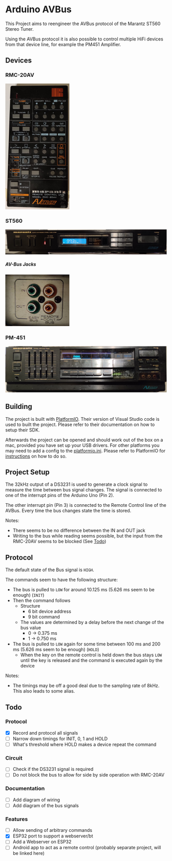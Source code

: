 # Arduino AVBus

This Project aims to reengineer the AVBus protocol of the Marantz ST560 Stereo Tuner.

Using the AVBus protocol it is also possible to control multiple HiFi devices from that device line, for example the PM451 Amplifier.

## Devices

### RMC-20AV
<img src="img/rmc-20av.jpg" width="200" />

### ST560
![](img/st560.jpg)

##### AV-Bus Jacks
<img src="img/av-bus-jacks.jpg" width="200" />

### PM-451
![](img/pm451.jpg)

## Building
The project is built with [PlatformIO](https://platformio.org/). Their version of Visual Studio code is used to built the project. Please refer to their documentation on how to setup their SDK. 

Afterwards the project can be opened and should work out of the box on a mac, provided you have set up your USB drivers. For other platforms you may need to add a config to the [platformio.ini](platformio.ini). Please refer to PlatformIO for [instructions](https://docs.platformio.org/en/latest/projectconf.html) on how to do so.

## Project Setup

The 32kHz output of a DS3231 is used to generate a clock signal to measure the time between bus signal changes. The signal is connected to one of the interrupt pins of the Arduino Uno (Pin 2).

The other interrupt pin (Pin 3) is connected to the Remote Control line of the AVBus. Every time the bus changes state the time is stored. 

Notes:
* There seems to be no difference between the IN and OUT jack
* Writing to the bus while reading seems possible, but the input from the RMC-20AV seems to be blocked (See [Todo](#Todo))

## Protocol

The default state of the Bus signal is `HIGH`.

The commands seem to have the following structure:
* The bus is pulled to `LOW` for around 10.125 ms (5.626 ms seem to be enough) (`INIT`)
* Then the command follows
  * Structure
    * 6 bit device address
    * 9 bit command
  * The values are determined by a delay before the next change of the bus value
    * 0 -> 0.375 ms 
    * 1 -> 0.750 ms
* The bus is pulled to `LOW` again for some time between 100 ms and 200 ms (5.626 ms seem to be enough) (`HOLD`)
  * When the key on the remote control is held down the bus stays `LOW` until the key is released and the command is executed again by the device

Notes: 
* The timings may be off a good deal due to the sampling rate of 8kHz. This also leads to some alias.

## Todo
### Protocol
- [x] Record and protocol all signals
- [ ] Narrow down timings for INIT, 0, 1 and HOLD
- [ ] What's threshold where HOLD makes a device repeat the command 

### Circuit
- [ ] Check if the DS3231 signal is required
- [ ] Do not block the bus to allow for side by side operation with RMC-20AV

### Documentation
- [ ] Add diagram of wiring
- [ ] Add diagram of the bus signals

### Features
- [ ] Allow sending of arbitrary commands
- [x] ESP32 port to support a webserver/bt
- [ ] Add a Webserver on ESP32
- [ ] Android app to act as a remote control (probably separate project, will be linked here)